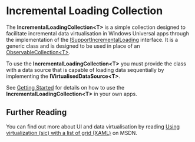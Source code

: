 # Incremental Loading Collection

The **IncrementalLoadingCollection\<T\>** is a simple collection designed to facilitate incremental data virtualisation in Windows Universal apps through the implementation of the [ISupportIncrementalLoading](https://msdn.microsoft.com/en-us/library/windows/apps/xaml/windows.ui.xaml.data.isupportincrementalloading.aspx) interface. It is a generic class and is designed to be used in place of an [ObservableCollection\<T\>](https://msdn.microsoft.com/en-us/library/windows/apps/xaml/ms668604(v=vs.140).aspx).

To use the **IncrementalLoadingCollection\<T\>** you must provide the class with a data source that is capable of loading data sequentially by implementing the **IVirtualisedDataSource\<T\>**.

See [Getting Started](https://github.com/wc2/incremental-loading-collection/wiki/Getting-Started) for details on how to use the **IncrementalLoadingCollection\<T\>** in your own apps.

## Further Reading

You can find out more about UI and data virtualisation by reading [Using virtualization (sic) with a list of grid (XAML)](https://msdn.microsoft.com/en-us/library/windows/apps/xaml/hh780657.aspx) on MSDN.